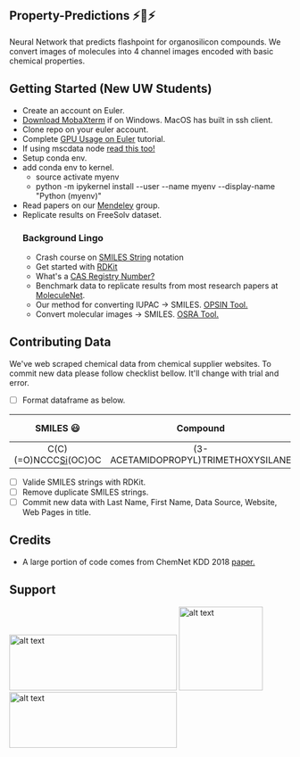 ## Property-Predictions :zap::battery::zap:
Neural Network that predicts flashpoint for organosilicon compounds. We convert images of molecules into 4 channel images encoded with basic chemical properties. 

## Getting Started (New UW Students) 
* Create an account on Euler.
* [Download MobaXterm](https://mobaxterm.mobatek.net/) if on Windows. MacOS has built in ssh client.
* Clone repo on your euler account.
* Complete [GPU Usage on Euler](https://docs.google.com/presentation/d/1RmMtwF6Z7PBDQQaiICZhlcQqWpHeisHBgzWjIXjlAYA/edit?usp=sharing) tutorial.
* If using mscdata node [read this too!](https://docs.google.com/presentation/d/1vzh9ySl76F0Tl92PmUWIGG095do95-cHOgoayfLBjVM/edit?usp=sharing)
* Setup conda env.
* add conda env to kernel.
  * source activate myenv
  * python -m ipykernel install --user --name myenv --display-name "Python (myenv)"
* Read papers on our [Mendeley](https://www.mendeley.com/?interaction_required=true) group. 
* Replicate results on FreeSolv dataset.
  ### Background Lingo
  * Crash course on [SMILES String](https://en.wikipedia.org/wiki/Simplified_molecular-input_line-entry_system) notation
  * Get started with [RDKit](https://www.rdkit.org/docs/GettingStartedInPython.html)
  * What's a [CAS Registry Number?](https://en.wikipedia.org/wiki/CAS_Registry_Number)
  * Benchmark data to replicate results from most research papers at [MoleculeNet](http://moleculenet.ai/).
  * Our method for converting IUPAC -> SMILES. [OPSIN Tool.](https://opsin.ch.cam.ac.uk/)
  * Convert  molecular images -> SMILES. [OSRA Tool.](https://cactus.nci.nih.gov/osra/)

## Contributing Data
We've web scraped chemical data from chemical supplier websites. 
To commit new data please follow checklist bellow. It'll change with trial and error.

- [ ] Format dataframe as below.

| SMILES :smiley:            |              Compound                 | Cas No        | FlashPoint (Celsius)  |
| :-------------------------:|:-------------------------------------:|:-----------:  | :--------------------:|
| C(C)(=O)NCCC[Si](OC)(OC)OC | (3-ACETAMIDOPROPYL)TRIMETHOXYSILANE   | 57757-66-1   | 35 |

- [ ] Valide SMILES strings with RDKit.
- [ ] Remove duplicate SMILES strings.
- [ ] Commit new data with Last Name, First Name, Data Source, Website, Web Pages in title.

## Credits
*  A large portion of code comes from ChemNet KDD 2018 [paper.](https://www.kdd.org/kdd2018/accepted-papers/view/using-rule-based-labels-for-weak-supervised-learning-a-chemnet-for-transfer)

## Support
<p float="left">
<img src="http://wacc.wisc.edu/assets/images/sbel_logo.png" alt="alt text" width="300" height="100">
<img src="http://wacc.wisc.edu/assets/images/skunkworks.png" alt="alt text" width="150" height="150">
 <img src="https://skunkworks.engr.wisc.edu/wp-content/uploads/sites/712/2016/03/MRSEC-UWM.jpg" alt="alt text" width="300" height="100">
</p>
